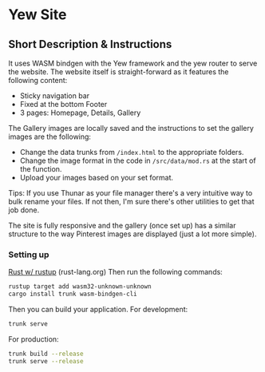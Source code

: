 # Yew Site

## Short Description & Instructions

It uses WASM bindgen with the Yew framework and the yew router to serve the
website. The website itself is straight-forward as it features the following
content:

- Sticky navigation bar
- Fixed at the bottom Footer
- 3 pages: Homepage, Details, Gallery

The Gallery images are locally saved and the instructions to set the gallery images are the following:

- Change the data trunks from `/index.html` to the appropriate folders.
- Change the image format in the code in `/src/data/mod.rs` at the start of the function.
- Upload your images based on your set format.

Tips: If you use Thunar as your file manager there's a very intuitive way to
bulk rename your files. If not then, I'm sure there's other utilities to get
that job done.

The site is fully responsive and the gallery (once set up) has a similar
structure to the way Pinterest images are displayed (just a lot more simple).

### Setting up

[Rust w/ rustup](https://www.rust-lang.org/tools/install) (rust-lang.org)
Then run the following commands:

```bash
rustup target add wasm32-unknown-unknown
cargo install trunk wasm-bindgen-cli
```

Then you can build your application.
For development:

```bash
trunk serve
```

For production:

```bash
trunk build --release
trunk serve --release
```
